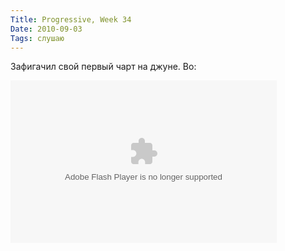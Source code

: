 ```yaml
---
Title: Progressive, Week 34
Date: 2010-09-03
Tags: слушаю
---
```


<div class="text"><p>Зафигачил свой первый чарт на джуне. Во:</p>
<p><object width="426" height="260"><param name="movie" value="http://www.juno.co.uk/flash/portable/"></param><param name="FlashVars" value="branding=download&amp;playlist_url=http%3A%2F%2Fwww.junodownload.com%2Fplaylists%2Fbuilder%2Fbecfac179ee422f217f6923697d0c1bb.xspf&amp;start_playing=0&amp;tracks_only=1"></param><embed src="http://www.juno.co.uk/flash/portable/" flashvars="branding=download&amp;playlist_url=http%3A%2F%2Fwww.junodownload.com%2Fplaylists%2Fbuilder%2Fbecfac179ee422f217f6923697d0c1bb.xspf&amp;start_playing=0&amp;tracks_only=1" width="426" height="260" type="application/x-shockwave-flash"></embed></object></p></div>